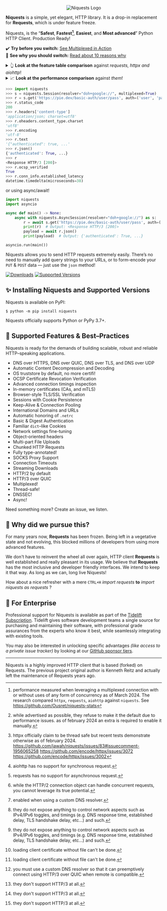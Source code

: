 <div align="center">
    <img src="https://user-images.githubusercontent.com/9326700/282852138-160f32e9-e6cf-495f-b39d-99891602acf9.png" alt="Niquests Logo"/>
</div>

**Niquests** is a simple, yet elegant, HTTP library. It is a drop-in replacement for **Requests**, which is under feature freeze.

Niquests, is the “**Safest**, **Fastest[^10]**, **Easiest**, and **Most advanced**” Python HTTP Client. Production Ready!

✔️ **Try before you switch:** [See Multiplexed in Action](https://replit.com/@ahmedtahri4/Python#main.py)<br>
📖 **See why you should switch:** [Read about 10 reasons why](https://medium.com/dev-genius/10-reasons-you-should-quit-your-http-client-98fd4c94bef3)

<details>
  <summary>👆 <b>Look at the feature table comparison</b> against <i>requests, httpx and aiohttp</i>!</summary>

| Feature                             | niquests | requests  |     httpx     | aiohttp       |
|-------------------------------------|:--------:|:---------:|:-------------:|---------------|
| `HTTP/1.1`                          |    ✅     |     ✅     |       ✅       | ✅             |
| `HTTP/2`                            |    ✅     |     ❌     |     ✅[^7]     | ❌             |
| `HTTP/3 over QUIC`                  |    ✅     |     ❌     |       ❌       | ❌             |
| `Synchronous`                       |    ✅     |     ✅     |       ✅       | ❌             |
| `Asynchronous`                      |    ✅     |     ❌     |       ✅       | ✅             |
| `Thread Safe`                       |    ✅     |     ✅     |     ❌[^5]     | _N/A_[^1]     |
| `Task Safe`                         |    ✅     | _N/A_[^2] |       ✅       | ✅             |
| `OS Trust Store`                    |    ✅     |     ❌     |       ❌       | ❌             |
| `Multiplexing`                      |    ✅     |     ❌     | _Limited_[^3] | ❌             |
| `DNSSEC`                            |  ✅[^11]  |     ❌     |       ❌       | ❌             |
| `Customizable DNS Resolution`       |    ✅     |     ❌     |       ❌       | ✅             |
| `DNS over HTTPS`                    |    ✅     |     ❌     |       ❌       | ❌             |
| `DNS over QUIC`                     |    ✅     |     ❌     |       ❌       | ❌             |
| `DNS over TLS`                      |    ✅     |     ❌     |       ❌       | ❌             |
| `Network Fine Tuning & Inspect`     |    ✅     |     ❌     | _Limited_[^6] | _Limited_[^6] |
| `Certificate Revocation Protection` |    ✅     |     ❌     |       ❌       | ❌             |
| `Session Persistence`               |    ✅     |     ✅     |       ✅       | ✅             |
| `In-memory Certificate CA & mTLS`   |    ✅     |     ❌     | _Limited_[^4] | _Limited_[^4] |
| `SOCKS 4/5 Proxies`                 |    ✅     |     ✅     |       ✅       | ❌             |
| `HTTP/HTTPS Proxies`                |    ✅     |     ✅     |       ✅       | ✅             |
| `TLS-in-TLS Support`                |    ✅     |     ✅     |       ✅       | ✅             |
| `Direct HTTP/3 Negotiation`         |  ✅[^9]   |  N/A[^8]  |    N/A[^8]    | N/A[^8]       |
| `Package / SLSA Signed`             |    ✅     |     ❌     |       ❌       | ✅             |
</details>

<details>
  <summary>📈 <b>Look at the performance comparison</b> against <i>them</i>!</summary>

_Scenario:_ Fetch a thousand requests using 10 tasks or threads, each with a hundred requests using a single pool of connection.

**High-Level APIs**

| Client   | Average Delay to Complete                | Notes                        |
|----------|------------------------------------------|------------------------------|
| requests | <span style="color:red">987 ms</span>    | ThreadPoolExecutor. HTTP/1.1 |
| httpx    | <span style="color:orange">735 ms</span> | Asyncio. HTTP/2              |
| niquests | <span style="color:green">470 ms</span>  | Asyncio. HTTP/2              |

**Simplified APIs**

| Client        | Average Delay to Complete                | Notes                        |
|---------------|------------------------------------------|------------------------------|
| requests core | <span style="color:red">643 ms</span>    | ThreadPoolExecutor. HTTP/1.1 |
| httpx core    | <span style="color:orange">550 ms</span> | Asyncio. HTTP/2              |
| aiohttp       | <span style="color:green">220 ms</span>  | Asyncio. HTTP/1.1            |
| niquests core | <span style="color:green">210 ms</span>  | Asyncio. HTTP/2              |

Did you give up on HTTP/2 due to performance concerns? Think again! Multiplexing and response lazyness open up a wide range
of possibilities! Want to learn more about the tests? scripts? reasoning?

Take a deeper look at https://github.com/Ousret/niquests-stats

⚠️ Do the responsible thing with this library and do not attempt DoS remote servers using its abilities.
</details>

```python
>>> import niquests
>>> s = niquests.Session(resolver="doh+google://", multiplexed=True)
>>> r = s.get('https://pie.dev/basic-auth/user/pass', auth=('user', 'pass'))
>>> r.status_code
200
>>> r.headers['content-type']
'application/json; charset=utf8'
>>> r.oheaders.content_type.charset
'utf8'
>>> r.encoding
'utf-8'
>>> r.text
'{"authenticated": true, ...'
>>> r.json()
{'authenticated': True, ...}
>>> r
<Response HTTP/3 [200]>
>>> r.ocsp_verified
True
>>> r.conn_info.established_latency
datetime.timedelta(microseconds=38)
```
or using async/await!
```python
import niquests
import asyncio

async def main() -> None:
    async with niquests.AsyncSession(resolver="doh+google://") as s:
        r = await s.get('https://pie.dev/basic-auth/user/pass', auth=('user', 'pass'), stream=True)
        print(r)  # Output: <Response HTTP/3 [200]>
        payload = await r.json()
        print(payload)  # Output: {'authenticated': True, ...}

asyncio.run(main())
```

Niquests allows you to send HTTP requests extremely easily. There’s no need to manually add query strings to your URLs, or to form-encode your `PUT` & `POST` data — just use the `json` method!

[![Downloads](https://static.pepy.tech/badge/niquests/month)](https://pepy.tech/project/niquests)
[![Supported Versions](https://img.shields.io/pypi/pyversions/niquests.svg)](https://pypi.org/project/niquests)

## ✨ Installing Niquests and Supported Versions

Niquests is available on PyPI:

```console
$ python -m pip install niquests
```

Niquests officially supports Python or PyPy 3.7+.

## 🚀 Supported Features & Best–Practices

Niquests is ready for the demands of building scalable, robust and reliable HTTP–speaking applications.

- DNS over HTTPS, DNS over QUIC, DNS over TLS, and DNS over UDP
- Automatic Content Decompression and Decoding
- OS truststore by default, no more certifi!
- OCSP Certificate Revocation Verification
- Advanced connection timings inspection
- In-memory certificates (CAs, and mTLS)
- Browser-style TLS/SSL Verification
- Sessions with Cookie Persistence
- Keep-Alive & Connection Pooling
- International Domains and URLs
- Automatic honoring of `.netrc`
- Basic & Digest Authentication
- Familiar `dict`–like Cookies
- Network settings fine-tuning
- Object-oriented headers
- Multi-part File Uploads
- Chunked HTTP Requests
- Fully type-annotated!
- SOCKS Proxy Support
- Connection Timeouts
- Streaming Downloads
- HTTP/2 by default
- HTTP/3 over QUIC
- Multiplexed!
- Thread-safe!
- DNSSEC!
- Async!

Need something more? Create an issue, we listen.

## 📝 Why did we pursue this?

For many years now, **Requests** has been frozen. Being left in a vegetative state and not evolving, this blocked millions of developers from using more advanced features.

We don't have to reinvent the wheel all over again, HTTP client **Requests** is well established and
really pleasant in its usage. We believe that **Requests** has the most inclusive and developer friendly interfaces.
We intend to keep it that way. As long as we can, long live Niquests!

How about a nice refresher with a mere `CTRL+H` _import requests_ **to** _import niquests as requests_ ?

## 💼 For Enterprise

Professional support for Niquests is available as part of the [Tidelift
Subscription](https://tidelift.com/subscription/pkg/pypi-niquests?utm_source=pypi-niquests&utm_medium=readme). Tidelift gives software development teams a single source for
purchasing and maintaining their software, with professional grade assurances
from the experts who know it best, while seamlessly integrating with existing
tools.

You may also be interested in unlocking specific advantages _(like access to a private issue tracker)_ by looking at our [GitHub sponsor tiers](https://github.com/sponsors/Ousret).

---

Niquests is a highly improved HTTP client that is based (forked) on Requests. The previous project original author is Kenneth Reitz and actually left the maintenance of Requests years ago.

[^1]: aiohttp has no support for synchronous request.
[^2]: requests has no support for asynchronous request.
[^3]: while the HTTP/2 connection object can handle concurrent requests, you cannot leverage its true potential.
[^4]: loading client certificate without file can't be done.
[^5]: httpx officially claim to be thread safe but recent tests demonstrate otherwise as of february 2024. https://github.com/jawah/niquests/issues/83#issuecomment-1956065258 https://github.com/encode/httpx/issues/3072 https://github.com/encode/httpx/issues/3002
[^6]: they do not expose anything to control network aspects such as IPv4/IPv6 toggles, and timings (e.g. DNS response time, established delay, TLS handshake delay, etc...) and such.
[^7]: while advertised as possible, they refuse to make it the default due to performance issues. as of february 2024 an extra is required to enable it manually.
[^8]: they don't support HTTP/3 at all.
[^9]: you must use a custom DNS resolver so that it can preemptively connect using HTTP/3 over QUIC when remote is compatible.
[^10]: performance measured when leveraging a multiplexed connection with or without uses of any form of concurrency as of March 2024. The research compared `httpx`, `requests`, `aiohttp` against `niquests`. See https://github.com/Ousret/niquests-stats
[^11]: enabled when using a custom DNS resolver.
